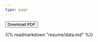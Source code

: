 ```yaml
---
type: page
---
```


<form method="get" action="https://jcleal.me/Resume.pdf">
    <button type="submit">Download PDF</button>
</form>

{{% readmarkdown "resume/data.md" %}}
